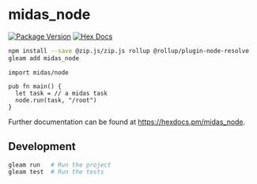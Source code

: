 # midas_node

[![Package Version](https://img.shields.io/hexpm/v/midas_node)](https://hex.pm/packages/midas_node)
[![Hex Docs](https://img.shields.io/badge/hex-docs-ffaff3)](https://hexdocs.pm/midas_node/)



```sh
npm install --save @zip.js/zip.js rollup @rollup/plugin-node-resolve
gleam add midas_node
```

```gleam
import midas/node

pub fn main() {
  let task = // a midas task
  node.run(task, "/root")
}
```

Further documentation can be found at <https://hexdocs.pm/midas_node>.

## Development

```sh
gleam run   # Run the project
gleam test  # Run the tests
```
